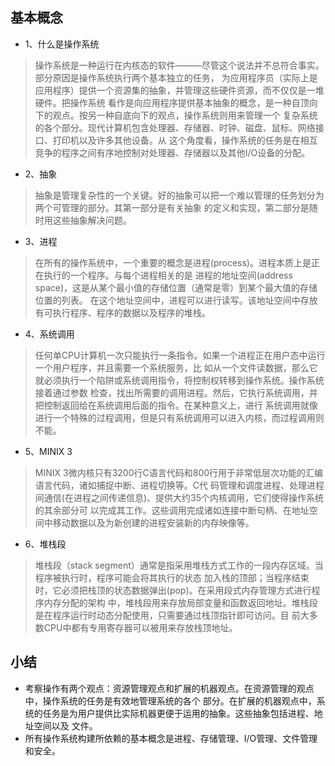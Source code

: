 **基本概念**
------------

* 1、什么是操作系统
>  操作系统是一种运行在内核态的软件———尽管这个说法并不总符合事实。部分原因是操作系统执行两个基本独立的任务，
   为应用程序员（实际上是应用程序）提供一个资源集的抽象，并管理这些硬件资源，而不仅仅是一堆硬件。把操作系统
   看作是向应用程序提供基本抽象的概念，是一种自顶向下的观点。按另一种自底向下的观点，操作系统则用来管理一个
   复杂系统的各个部分。现代计算机包含处理器、存储器、时钟、磁盘、鼠标、网络接口、打印机以及许多其他设备。从
   这个角度看，操作系统的任务是在相互竞争的程序之间有序地控制对处理器、存储器以及其他I/O设备的分配。

* 2、抽象
>  抽象是管理复杂性的一个关键。好的抽象可以把一个难以管理的任务划分为两个可管理的部分。其第一部分是有关抽象
   的定义和实现，第二部分是随时用这些抽象解决问题。

* 3、进程
>  在所有的操作系统中，一个重要的概念是进程(process)。进程本质上是正在执行的一个程序。与每个进程相关的是
   进程的地址空间(address space)，这是从某个最小值的存储位置（通常是零）到某个最大值的存储位置的列表。
   在这个地址空间中，进程可以进行读写。该地址空间中存放有可执行程序、程序的数据以及程序的堆栈。

* 4、系统调用
>  任何单CPU计算机一次只能执行一条指令。如果一个进程正在用户态中运行一个用户程序，并且需要一个系统服务，比
   如从一个文件读数据，那么它就必须执行一个陷阱或系统调用指令，将控制权转移到操作系统。操作系统接着通过参数
   检查，找出所需要的调用进程。然后，它执行系统调用，并把控制返回给在系统调用后面的指令。在某种意义上，进行
   系统调用就像进行一个特殊的过程调用，但是只有系统调用可以进入内核，而过程调用则不能。

* 5、MINIX 3
>  MINIX 3微内核只有3200行C语言代码和800行用于非常低层次功能的汇编语言代码，诸如捕捉中断、进程切换等。C代
   码管理和调度进程、处理进程间通信(在进程之间传递信息)、提供大约35个内核调用，它们使得操作系统的其余部分可
   以完成其工作。这些调用完成诸如连接中断句柄、在地址空间中移动数据以及为新创建的进程安装新的内存映像等。

* 6、堆栈段
>  堆栈段（stack segment）通常是指采用堆栈方式工作的一段内存区域。当程序被执行时，程序可能会将其执行的状态
   加入栈的顶部；当程序结束时，它必须把栈顶的状态数据弹出(pop)。在采用段式内存管理方式进行程序内存分配的架构
   中，堆栈段用来存放局部变量和函数返回地址。堆栈段是在程序运行时动态分配使用，只需要通过栈顶指针即可访问。目
   前大多数CPU中都有专用寄存器可以被用来存放栈顶地址。

**小结**
--------

*  考察操作有两个观点：资源管理观点和扩展的机器观点。在资源管理的观点中，操作系统的任务是有效地管理系统的各个
   部分。在扩展的机器观点中，系统的任务是为用户提供比实际机器更便于运用的抽象。这些抽象包括进程、地址空间以及
   文件。
*  所有操作系统构建所依赖的基本概念是进程、存储管理、I/O管理、文件管理和安全。

